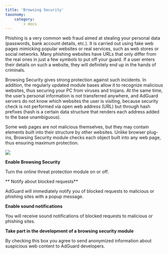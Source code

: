 ```yaml
---
title: 'Browsing Security'
taxonomy:
    category:
        - docs
---
```


Phishing is a very common web fraud aimed at stealing your personal data (passwords, bank account details, etc.). It is carried out using fake web pages mimicking popular websites or real services, such as web stores or social networks. Many phishing websites have URLs that only differ from the real ones in just a few symbols to put off your guard. If a user enters their details on such a website, they will definitely end up in the hands of criminals.

Browsing Security gives strong protection against such incidents. In addition, the regularly updated module bases allow it to recognize malicious websites, thus securing your PC from viruses and trojans. At the same time, the user’s personal information is not transferred anywhere, and AdGuard servers do not know which websites the user is visiting, because security check is not performed via open web address (URL) but through hash prefixes (hash is a certain data structure that renders each address added to the base unambiguous).

Some web pages are not malicious themselves, but they may contain elements built into their structure by other websites. Unlike browser plug-ins, Browsing Security module checks each object built into any web page, thus ensuring maximum protection.


<img src="https://cdn.adguard.com/public/Adguard/kb/newscreenshots/En/Windows7.1/browsingsecurityEn.png" />

**Enable Browsing Security**

Turn the online threat protection module on or off.

** Notify about blocked requests**

AdGuard will immediately notify you of blocked requests to malicious or phishing sites with a popup message.

**Enable sound notifications**

You will receive sound notifications of blocked requests to malicious or phishing sites.

**Take part in the development of a browsing security module**

By checking this box you agree to send anonymized information about suspicious web content to AdGuard developers.

